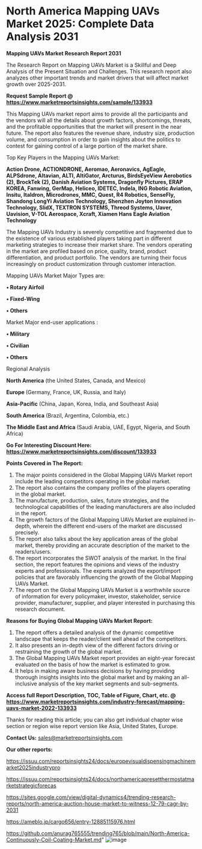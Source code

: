 # North America Mapping UAVs Market 2025: Complete Data Analysis 2031

<strong>Mapping UAVs Market Research Report 2031</strong>

The Research Report on Mapping UAVs Market is a Skillful and Deep Analysis of the Present Situation and Challenges. This research report also analyzes other important trends and market drivers that will affect market growth over 2025-2031.

<strong>Request Sample Report @ <a href=https://www.marketreportsinsights.com/sample/133933>https://www.marketreportsinsights.com/sample/133933</a></strong>

This Mapping UAVs market report aims to provide all the participants and the vendors will all the details about growth factors, shortcomings, threats, and the profitable opportunities that the market will present in the near future. The report also features the revenue share, industry size, production volume, and consumption in order to gain insights about the politics to contest for gaining control of a large portion of the market share.

Top Key Players in the Mapping UAVs Market:

<strong>Action Drone, ACTIONDRONE, Aeromao, Aeronavics, AgEagle, ALPSdrone, Altavian, ALTI, AltiGator, Arcturus, BirdsEyeView Aerobotics (2), BrockTek (2), Danish Aviation Systems, Dragonfly Pictures, ERAP KOREA, Fanwing, GerMap, Heliceo, IDETEC, Indela, ING Robotic Aviation, Insitu, Italdron, Microdrones, MMC, Quest, R4 Robotics, SenseFly, Shandong LongYi Aviation Technology, Shenzhen Joyton Innovation Technology, SlidX, TEXTRON SYSTEMS, Threod Systems, Uaver, Uavision, V-TOL Aerospace, Xcraft, Xiamen Hans Eagle Aviation Technology</strong>

The Mapping UAVs Industry is severely competitive and fragmented due to the existence of various established players taking part in different marketing strategies to increase their market share. The vendors operating in the market are profiled based on price, quality, brand, product differentiation, and product portfolio. The vendors are turning their focus increasingly on product customization through customer interaction.

Mapping UAVs Market Major Types are:

<strong>• Rotary Airfoil

• Fixed-Wing

• Others</strong>

Market Major end-user applications :

<strong>• Military

• Civilian

• Others</strong>

Regional Analysis

</u><strong><b>North America</b></strong> (the United States, Canada, and Mexico)

<strong><b>Europe </b></strong>(Germany, France, UK, Russia, and Italy)

<strong><b>Asia-Pacific</b></strong> (China, Japan, Korea, India, and Southeast Asia)

<strong><b>South America</b></strong> (Brazil, Argentina, Colombia, etc.)

<strong><b>The Middle East and Africa</b></strong> (Saudi Arabia, UAE, Egypt, Nigeria, and South Africa)

<strong>Go For Interesting Discount Here: <a href=https://www.marketreportsinsights.com/discount/133933>https://www.marketreportsinsights.com/discount/133933</a></strong>

<strong>Points Covered in The Report:</strong>
<ol>
  <li>The major points considered in the Global Mapping UAVs Market report include the leading competitors operating in the global market.</li>
  <li>The report also contains the company profiles of the players operating in the global market.</li>
  <li>The manufacture, production, sales, future strategies, and the technological capabilities of the leading manufacturers are also included in the report.</li>
  <li>The growth factors of the Global Mapping UAVs Market are explained in-depth, wherein the different end-users of the market are discussed precisely.</li>
  <li>The report also talks about the key application areas of the global market, thereby providing an accurate description of the market to the readers/users.</li>
  <li>The report incorporates the SWOT analysis of the market. In the final section, the report features the opinions and views of the industry experts and professionals. The experts analyzed the export/import policies that are favorably influencing the growth of the Global Mapping UAVs Market.</li>
  <li>The report on the Global Mapping UAVs Market is a worthwhile source of information for every policymaker, investor, stakeholder, service provider, manufacturer, supplier, and player interested in purchasing this research document.</li>
</ol>
<strong>Reasons for Buying Global Mapping UAVs Market Report:</strong>

<ol>
  <li>The report offers a detailed analysis of the dynamic competitive landscape that keeps the reader/client well ahead of the competitors.</li>
  <li>It also presents an in-depth view of the different factors driving or restraining the growth of the global market.</li>
  <li>The Global Mapping UAVs Market report provides an eight-year forecast evaluated on the basis of how the market is estimated to grow.</li>
  <li>It helps in making aware business decisions by having providing thorough insights insights into the global market and by making an all-inclusive analysis of the key market segments and sub-segments.</li>
</ol>
<strong>Access full Report Description, TOC, Table of Figure, Chart, etc. @ <a href=https://www.marketreportsinsights.com/industry-forecast/mapping-uavs-market-2022-133933>https://www.marketreportsinsights.com/industry-forecast/mapping-uavs-market-2022-133933</a></strong>


Thanks for reading this article; you can also get individual chapter wise section or region wise report version like Asia, United States, Europe.

<strong>Contact Us:</strong>
sales@marketreportsinsights.com

<strong>Our other reports:</strong>

<a href=https://issuu.com/reportsinsights24/docs/europevisualdispensingmachinemarket2025industrypro>https://issuu.com/reportsinsights24/docs/europevisualdispensingmachinemarket2025industrypro</a>

<a href=https://issuu.com/reportsinsights24/docs/northamericapresetthermostatmarketstrategicforecas>https://issuu.com/reportsinsights24/docs/northamericapresetthermostatmarketstrategicforecas</a>

<a href=https://sites.google.com/view/digital-dynamics4/trending-research-reports/north-america-auction-house-market-to-witness-12-79-cagr-by-2031>https://sites.google.com/view/digital-dynamics4/trending-research-reports/north-america-auction-house-market-to-witness-12-79-cagr-by-2031</a>

<a href=https://ameblo.jp/cargo656/entry-12885115976.html>https://ameblo.jp/cargo656/entry-12885115976.html</a>

<a href=https://github.com/anurag765555/trending765/blob/main/North-America-Continuously-Coil-Coating-Market.md>https://github.com/anurag765555/trending765/blob/main/North-America-Continuously-Coil-Coating-Market.md</a>"
![image](https://github.com/user-attachments/assets/f71c6290-f2ed-4af6-8ed0-655a248acd8d)
